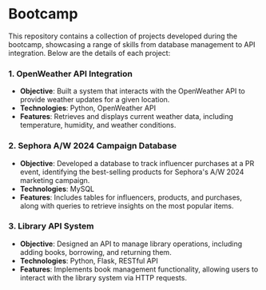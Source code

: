 # Bootcamp

This repository contains a collection of projects developed during the bootcamp, showcasing a range of skills from database management to API integration. Below are the details of each project:

### 1. **OpenWeather API Integration**
   - **Objective**: Built a system that interacts with the OpenWeather API to provide weather updates for a given location.
   - **Technologies**: Python, OpenWeather API
   - **Features**: Retrieves and displays current weather data, including temperature, humidity, and weather conditions.

### 2. **Sephora A/W 2024 Campaign Database**
   - **Objective**: Developed a database to track influencer purchases at a PR event, identifying the best-selling products for Sephora's A/W 2024 marketing campaign.
   - **Technologies**: MySQL
   - **Features**: Includes tables for influencers, products, and purchases, along with queries to retrieve insights on the most popular items.

### 3. **Library API System**
   - **Objective**: Designed an API to manage library operations, including adding books, borrowing, and returning them.
   - **Technologies**: Python, Flask, RESTful API
   - **Features**: Implements book management functionality, allowing users to interact with the library system via HTTP requests.
